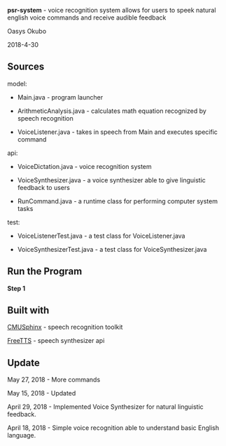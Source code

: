 **psr-system** - voice recognition system allows for users to speek natural english voice commands and receive audible feedback

Oasys Okubo

2018-4-30

**Sources**
-------------------------------------------------------------------

model:

 * Main.java - program launcher 

 * ArithmeticAnalysis.java - calculates math equation recognized by speech recognition

 * VoiceListener.java - takes in speech from Main and executes specific command


api:

 * VoiceDictation.java - voice recognition system

 * VoiceSynthesizer.java - a voice synthesizer able to give linguistic feedback to users

 * RunCommand.java - a runtime class for performing computer system tasks


test:

 * VoiceListenerTest.java - a test class for VoiceListener.java

 * VoiceSynthesizerTest.java - a test class for VoiceSynthesizer.java



**Run the Program**
------------------------------------------------------------------

  **Step 1**



**Built with**
-------------------------------------------------------------------

[CMUSphinx](https://cmusphinx.github.io) - speech recognition toolkit

[FreeTTS](https://freetts.sourceforge.io) - speech synthesizer api


**Update**
-------------------------------------------------------------------

May 27, 2018 - More commands

May 15, 2018 - Updated

April 29, 2018 - Implemented Voice Synthesizer for natural linguistic feedback.

April 18, 2018 - Simple voice recognition able to understand basic English language. 



